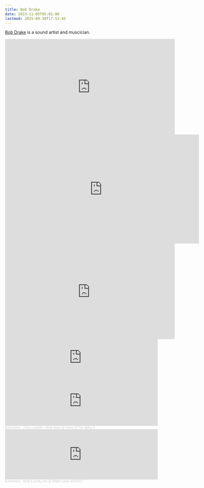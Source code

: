 ```yaml
---
title: Bob Drake
date: 2023-11-05T05:01:00
lastmod: 2025-09-30T17:53:45
---
```


[Bob Drake](https://fluxmonkey.com/) is a sound artist and muscician.

<div class="video-grid">

<div class="iframe-16-9-container">
<iframe class="youTubeIframe" width="560" height="315" src="https://www.youtube.com/embed/Vy4vNk6vKlU?si=kPJlrInKs3m0qPHU" title="YouTube video player" frameborder="0" allow="accelerometer; autoplay; clipboard-write; encrypted-media; gyroscope; picture-in-picture; web-share" referrerpolicy="strict-origin-when-cross-origin" allowfullscreen></iframe>
</div>

<div class="iframe-16-9-container">
<iframe class="vimeoIframe" title="vimeo-player" src="https://player.vimeo.com/video/214338095?h=258d1044b7" width="640" height="360" frameborder="0"    allowfullscreen></iframe>
</div>

<div class="iframe-16-9-container">
<iframe class="youTubeIframe" width="560" height="315" src="https://www.youtube.com/embed/t8gLixW8Z54" title="YouTube video player" frameborder="0" allow="accelerometer; autoplay; clipboard-write; encrypted-media; gyroscope; picture-in-picture; web-share" referrerpolicy="strict-origin-when-cross-origin" allowfullscreen></iframe>
</div>

</div>

<div>

<iframe style="border: 0; width: 100%; height: 120px;" src="https://bandcamp.com/EmbeddedPlayer/album=330689301/size=large/bgcol=ffffff/linkcol=0687f5/tracklist=false/artwork=small/transparent=true/" seamless><a href="https://amplify2020.bandcamp.com/album/vibibib">vibibib by bbob drake</a></iframe>

<iframe width="100%" height="166" scrolling="no" frameborder="no" allow="autoplay" src="https://w.soundcloud.com/player/?url=https%3A//api.soundcloud.com/tracks/544407906&color=ff5500"></iframe><div style="font-size: 10px; color: #cccccc;line-break: anywhere;word-break: normal;overflow: hidden;white-space: nowrap;text-overflow: ellipsis; font-family: Interstate,Lucida Grande,Lucida Sans Unicode,Lucida Sans,Garuda,Verdana,Tahoma,sans-serif;font-weight: 100;"><a href="https://soundcloud.com/fluxmonkey" title="fluxmonkey" target="_blank" style="color: #cccccc; text-decoration: none;">fluxmonkey</a> · <a href="https://soundcloud.com/fluxmonkey/j-guy-laughlin-bbob-drake-voice-of-the-valley-x" title="J Guy Laughlin / bbob drake @ Voice Of The Valley X" target="_blank" style="color: #cccccc; text-decoration: none;">J Guy Laughlin / bbob drake @ Voice Of The Valley X</a></div>

<iframe width="100%" height="166" scrolling="no" frameborder="no" allow="autoplay" src="https://w.soundcloud.com/player/?url=https%3A//api.soundcloud.com/tracks/472115763&color=ff5500"></iframe><div style="font-size: 10px; color: #cccccc;line-break: anywhere;word-break: normal;overflow: hidden;white-space: nowrap;text-overflow: ellipsis; font-family: Interstate,Lucida Grande,Lucida Sans Unicode,Lucida Sans,Garuda,Verdana,Tahoma,sans-serif;font-weight: 100;"><a href="https://soundcloud.com/fluxmonkey" title="fluxmonkey" target="_blank" style="color: #cccccc; text-decoration: none;">fluxmonkey</a> · <a href="https://soundcloud.com/fluxmonkey/bbob-scotty-live-maple-lanes-9222017" title="bbob &amp; scotty, live @ Maple Lanes 9/22/2017" target="_blank" style="color: #cccccc; text-decoration: none;">bbob &amp; scotty, live @ Maple Lanes 9/22/2017</a></div>

</div>
